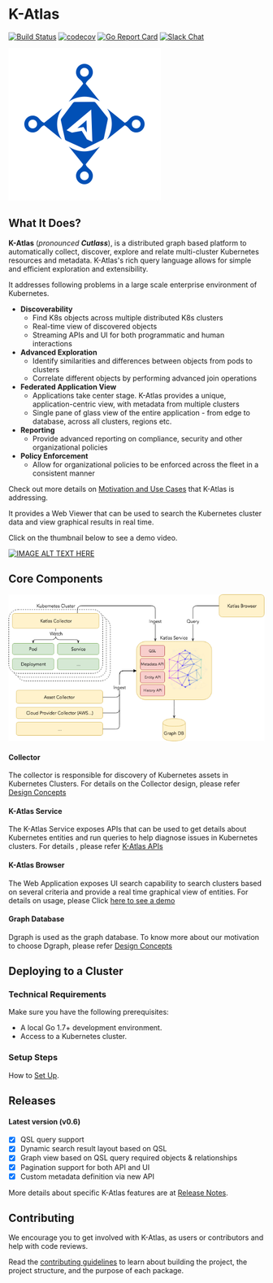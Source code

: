 # K-Atlas

[![Build Status](https://api.travis-ci.org/intuit/katlas.svg?branch=master)](https://www.travis-ci.org/intuit/katlas)
[![codecov](https://codecov.io/gh/intuit/katlas/branch/master/graph/badge.svg)](https://codecov.io/gh/intuit/katlas)
[![Go Report Card](https://goreportcard.com/badge/github.com/intuit/katlas)](https://goreportcard.com/report/github.com/intuit/katlas)
[![Slack Chat](https://img.shields.io/badge/slack-live-orange.svg)](https://katlasio.slack.com/)


![](website/assets/images/katlas-logo-blue-300px.png)

## What It Does?

**K-Atlas** \(_pronounced **Cutlass**_\), is a distributed graph based platform to automatically collect, discover, explore and relate multi-cluster Kubernetes resources and metadata. K-Atlas's rich query language allows for simple and efficient exploration and extensibility.

It addresses following problems in a large scale enterprise environment of Kubernetes.

* **Discoverability**
  * Find K8s objects across multiple distributed K8s clusters
  * Real-time view of discovered objects
  * Streaming APIs and UI for both programmatic and human interactions
* **Advanced Exploration**
  * Identify similarities and differences between objects from pods to clusters
  * Correlate different objects by performing advanced join operations
* **Federated Application View**
  * Applications take center stage. K-Atlas provides a unique, application-centric view, with metadata from multiple clusters
  * Single pane of glass view of the entire application - from edge to database, across all clusters, regions etc.
* **Reporting**
  * Provide advanced reporting on compliance, security and other organizational policies
* **Policy Enforcement**
  * Allow for organizational policies to be enforced across the fleet in a consistent manner

Check out more details on [Motivation and Use Cases](docs/motivation.md) that K-Atlas is addressing.

It provides a Web Viewer that can be used to search the Kubernetes cluster data and view graphical results in real time.

Click on the thumbnail below to see a demo video.

[![IMAGE ALT TEXT HERE](https://img.youtube.com/vi/jptJy4sTaGw/0.jpg)](https://www.youtube.com/watch?v=jptJy4sTaGw)

## Core Components

![](docs/diagram/K-Atlas.png)

#### Collector

The collector is responsible for discovery of Kubernetes assets in Kubernetes Clusters. For details on the  Collector design, please refer [Design Concepts](docs/design-concepts.md)

#### K-Atlas Service

The K-Atlas Service exposes APIs that can be used to get details about Kubernetes entities and run queries to help diagnose issues in Kubernetes clusters. For details , please refer [K-Atlas APIs](docs/rest-apis.md) 

#### K-Atlas Browser

The Web Application exposes UI search capability to search clusters based on several criteria and provide a real time graphical view of entities. For details on usage, please Click [here to see a demo](https://www.useloom.com/share/eb97aa1054004be197e3ed732223e689)

#### Graph Database

Dgraph is used as the graph database. To know more about our motivation to choose Dgraph, please refer [Design Concepts](docs/design-concepts.md)

## Deploying to a Cluster

### Technical Requirements

Make sure you have the following prerequisites:

* A local Go 1.7+ development environment.
* Access to a Kubernetes cluster.

### Setup Steps

How to [Set Up](docs/installation.md).

## Releases

#### Latest version (v0.6)

* [x] QSL query support
* [x] Dynamic search result layout based on QSL
* [x] Graph view based on QSL query required objects & relationships
* [x] Pagination support for both API and UI
* [x] Custom metadata definition via new API

More details about specific K-Atlas features are at [Release Notes](release.md).

## Contributing

We encourage you to get involved with K-Atlas, as users or contributors and help with code reviews.

Read the [contributing guidelines](docs/contributing.md) to learn about building the project, the project structure, and the purpose of each package. 

